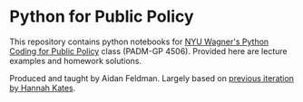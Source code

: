 # Python for Public Policy

This repository contains python notebooks for [NYU Wagner's Python Coding for Public Policy](https://wagner.nyu.edu/education/courses/python-coding-for-public-policy) class (PADM-GP 4506). Provided here are lecture examples and homework solutions.

Produced and taught by Aidan Feldman. Largely based on [previous iteration by Hannah Kates](https://github.com/hannahkates/nyu-python-public-policy).
